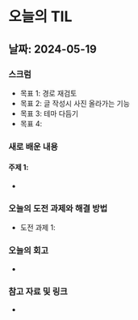 # 오늘의 TIL

## 날짜: 2024-05-19

### 스크럼
- 목표 1: 경로 재검토
- 목표 2: 글 작성시 사진 올라가는 기능
- 목표 3: 테마 다듬기
- 목표 4: 

### 새로 배운 내용
#### 주제 1:
- 

### 오늘의 도전 과제와 해결 방법
- 도전 과제 1:


### 오늘의 회고
- 


### 참고 자료 및 링크
- 

